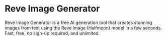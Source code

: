 # Reve Image Generator
Reve Image Generator is a free AI generation tool that creates stunning images from text using the Reve Image (Halfmoon) model in a few seconds. Fast, free, no sign-up required, and unlimited.

